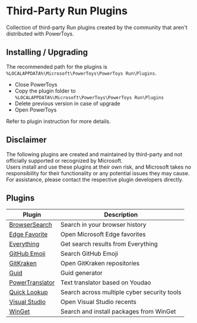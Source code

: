 # Third-Party Run Plugins

Collection of third-party Run plugins created by the community that aren't distributed with PowerToys.

## Installing / Upgrading

The recommended path for the plugins is `%LOCALAPPDATA%\Microsoft\PowerToys\PowerToys Run\Plugins`.

- Close PowerToys
- Copy the plugin folder to `%LOCALAPPDATA%\Microsoft\PowerToys\PowerToys Run\Plugins`
- Delete previous version in case of upgrade
- Open PowerToys

Refer to plugin instruction for more details.

## Disclaimer

The following plugins are created and maintained by third-party and not officially supported or recognized by Microsoft.  
Users install and use these plugins at their own risk, and Microsoft takes no responsibility for their functionality or any potential issues they may cause.  
For assistance, please contact the respective plugin developers directly.

## Plugins

| Plugin | Description |
| ------ | ----------- |
| [BrowserSearch](https://github.com/TBM13/BrowserSearch) | Search in your browser history |
| [Edge Favorite](https://github.com/davidegiacometti/PowerToys-Run-EdgeFavorite) | Open Microsoft Edge favorites |
| [Everything](https://github.com/lin-ycv/EverythingPowerToys) | Get search results from Everything |
| [GitHub Emoji](https://github.com/hlaueriksson/GEmojiSharp) | Search GitHub Emoji |
| [GitKraken](https://github.com/davidegiacometti/PowerToys-Run-GitKraken) | Open GitKraken repositories |
| [Guid](https://github.com/skttl/ptrun-guid) | Guid generator |
| [PowerTranslator](https://github.com/N0I0C0K/PowerTranslator) | Text translator based on Youdao |
| [Quick Lookup](https://github.com/GTGalaxi/quick-lookup-ptrun) | Search across multiple cyber security tools |
| [Visual Studio](https://github.com/davidegiacometti/PowerToys-Run-VisualStudio) | Open Visual Studio recents |
| [WinGet](https://github.com/bostrot/PowerToysRunPluginWinget) | Search and install packages from WinGet |
